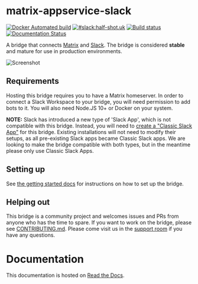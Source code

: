 # matrix-appservice-slack

[![Docker Automated build](https://img.shields.io/docker/cloud/build/matrixdotorg/matrix-appservice-slack.svg)](https://hub.docker.com/r/matrixdotorg/matrix-appservice-slack)
[![#slack:half-shot.uk](https://img.shields.io/matrix/slack:half-shot.uk.svg?server_fqdn=matrix.half-shot.uk&label=%23slack:half-shot.uk&logo=matrix)](https://matrix.to/#/#slack:half-shot.uk)
[![Build status](https://badge.buildkite.com/ebc25cba3c68c0e44db887be63fa28c4e337e115241c52cb74.svg)](https://buildkite.com/matrix-dot-org/matrix-appservice-slack)
[![Documentation Status](https://readthedocs.org/projects/matrix-appservice-slack/badge/?version=latest)](https://matrix-appservice-slack.readthedocs.io/en/latest/?badge=latest)


A bridge that connects [Matrix](https://matrix.org) and [Slack](https://slack.com). 
The bridge is considered **stable** and mature for use in production
environments.

![Screenshot](screenshot.png)

## Requirements

Hosting this bridge requires you to have a Matrix homeserver. In order to
connect a Slack Workspace to your bridge, you will need permission to add bots
to it. You will also need Node.JS 10+ or Docker on your system.

**NOTE:** Slack has introduced a new type of 'Slack App', which is not compatible with this bridge. Instead, you will need to [create a "Classic Slack App"](https://api.slack.com/apps?new_classic_app=1) for this bridge. Existing installations will not need to modify their setups, as all pre-existing Slack apps became Classic Slack apps. We are looking to make the bridge compatible with both types, but in the meantime please only use Classic Slack Apps.

## Setting up

See [the getting started docs](https://matrix-appservice-slack.rtfd.io/en/stable/getting_started)
for instructions on how to set up the bridge.

## Helping out

This bridge is a community project and welcomes issues and PRs from anyone who
has the time to spare. If you want to work on the bridge, please see
[CONTRIBUTING.md](https://github.com/matrix-org/matrix-appservice-slack/blob/develop/CONTRIBUTING.md).
Please come visit us in the 
[support room](https://matrix.to/#/#matrix_appservice_slack:cadair.com/) if you
have any questions.

# Documentation

This documentation is hosted on [Read the Docs](https://matrix-appservice-slack.rtfd.io/).
